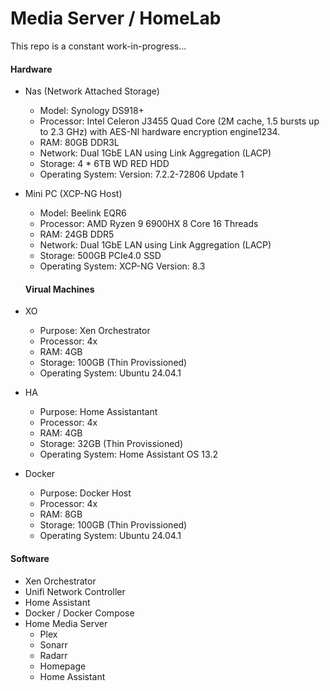 # Media Server / HomeLab

This repo is a constant work-in-progress... 


#### Hardware 

- Nas (Network Attached Storage) 
  - Model: Synology DS918+ 
  - Processor: Intel Celeron J3455 Quad Core (2M cache, 1.5 bursts up to 2.3 GHz) with AES-NI hardware encryption engine1234.
  - RAM: 80GB DDR3L
  - Network: Dual 1GbE LAN  using Link Aggregation (LACP)
  - Storage: 4 * 6TB WD RED HDD
  - Operating System: Version: 7.2.2-72806 Update 1
 
- Mini PC (XCP-NG Host) 
  - Model: Beelink EQR6
  - Processor: AMD Ryzen 9 6900HX 8 Core 16 Threads
  - RAM: 24GB DDR5
  - Network: Dual 1GbE LAN  using Link Aggregation (LACP)
  - Storage: 500GB PCIe4.0 SSD
  - Operating System: XCP-NG Version: 8.3
 
  #### Virual Machines
  
- XO 
  - Purpose: Xen Orchestrator
  - Processor: 4x
  - RAM: 4GB
  - Storage: 100GB (Thin Provissioned)
  - Operating System: Ubuntu 24.04.1
 
- HA   
  - Purpose: Home Assistantant
  - Processor: 4x
  - RAM: 4GB
  - Storage: 32GB (Thin Provissioned)
  - Operating System: Home Assistant OS 13.2
 
- Docker   
  - Purpose: Docker Host
  - Processor: 4x
  - RAM: 8GB
  - Storage: 100GB (Thin Provissioned)
  - Operating System: Ubuntu 24.04.1


#### Software

- Xen Orchestrator
- Unifi Network Controller
- Home Assistant
- Docker / Docker Compose
- Home Media Server
  - Plex
  - Sonarr
  - Radarr
  - Homepage
  - Home Assistant

  
